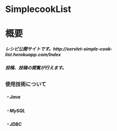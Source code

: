 # SimplecookList
<h1>概要
 <h5>レシピ公開サイトです。http://servlet-simple-cook-list.herokuapp.com/Index
 <h5>投稿、投稿の閲覧が行えます。
  <h2>
 <h3>使用技術について
   <h5>・Java
   <h5>・MySQL
   <h5>・JDBC
   
